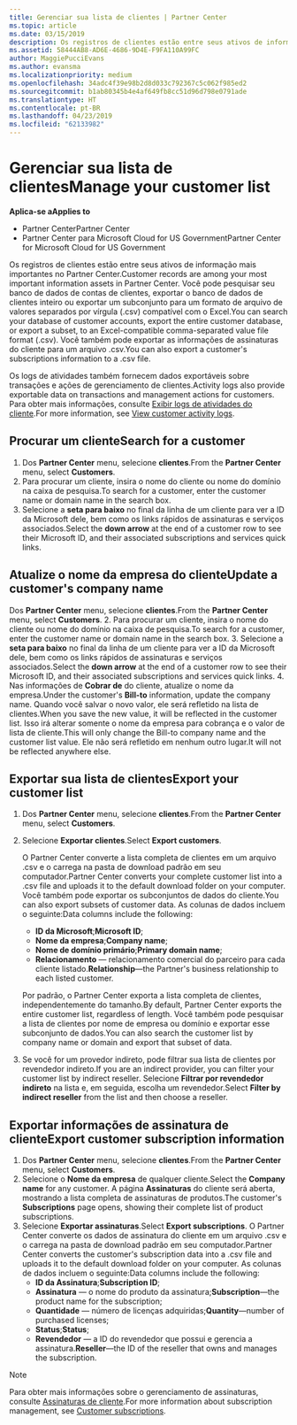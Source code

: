 ```yaml
---
title: Gerenciar sua lista de clientes | Partner Center
ms.topic: article
ms.date: 03/15/2019
description: Os registros de clientes estão entre seus ativos de informação mais importantes no Partner Center.
ms.assetid: 58444AB8-AD6E-4686-9D4E-F9FA110A99FC
author: MaggiePucciEvans
ms.author: evansma
ms.localizationpriority: medium
ms.openlocfilehash: 34adc4f39e98b2d8d033c792367c5c062f985ed2
ms.sourcegitcommit: b1ab80345b4e4af649fb8cc51d96d798e0791ade
ms.translationtype: HT
ms.contentlocale: pt-BR
ms.lasthandoff: 04/23/2019
ms.locfileid: "62133982"
---
```

# <a name="manage-your-customer-list"></a><span data-ttu-id="7c979-103">Gerenciar sua lista de clientes</span><span class="sxs-lookup"><span data-stu-id="7c979-103">Manage your customer list</span></span>

<span data-ttu-id="7c979-104">**Aplica-se a**</span><span class="sxs-lookup"><span data-stu-id="7c979-104">**Applies to**</span></span>

-  <span data-ttu-id="7c979-105">Partner Center</span><span class="sxs-lookup"><span data-stu-id="7c979-105">Partner Center</span></span>
-  <span data-ttu-id="7c979-106">Partner Center para Microsoft Cloud for US Government</span><span class="sxs-lookup"><span data-stu-id="7c979-106">Partner Center for Microsoft Cloud for US Government</span></span>


<span data-ttu-id="7c979-107">Os registros de clientes estão entre seus ativos de informação mais importantes no Partner Center.</span><span class="sxs-lookup"><span data-stu-id="7c979-107">Customer records are among your most important information assets in Partner Center.</span></span> <span data-ttu-id="7c979-108">Você pode pesquisar seu banco de dados de contas de clientes, exportar o banco de dados de clientes inteiro ou exportar um subconjunto para um formato de arquivo de valores separados por vírgula (.csv) compatível com o Excel.</span><span class="sxs-lookup"><span data-stu-id="7c979-108">You can search your database of customer accounts, export the entire customer database, or export a subset, to an Excel-compatible comma-separated value file format (.csv).</span></span> <span data-ttu-id="7c979-109">Você também pode exportar as informações de assinaturas do cliente para um arquivo .csv.</span><span class="sxs-lookup"><span data-stu-id="7c979-109">You can also export a customer's subscriptions information to a .csv file.</span></span>

<span data-ttu-id="7c979-110">Os logs de atividades também fornecem dados exportáveis sobre transações e ações de gerenciamento de clientes.</span><span class="sxs-lookup"><span data-stu-id="7c979-110">Activity logs also provide exportable data on transactions and management actions for customers.</span></span> <span data-ttu-id="7c979-111">Para obter mais informações, consulte [Exibir logs de atividades do cliente](activity-logs.md).</span><span class="sxs-lookup"><span data-stu-id="7c979-111">For more information, see [View customer activity logs](activity-logs.md).</span></span>


## <a name="search-for-a-customer"></a><span data-ttu-id="7c979-112">Procurar um cliente</span><span class="sxs-lookup"><span data-stu-id="7c979-112">Search for a customer</span></span>

1.  <span data-ttu-id="7c979-113">Dos **Partner Center** menu, selecione **clientes**.</span><span class="sxs-lookup"><span data-stu-id="7c979-113">From the **Partner Center** menu, select **Customers**.</span></span>
2.  <span data-ttu-id="7c979-114">Para procurar um cliente, insira o nome do cliente ou nome do domínio na caixa de pesquisa.</span><span class="sxs-lookup"><span data-stu-id="7c979-114">To search for a customer, enter the customer name or domain name in the search box.</span></span>
3.  <span data-ttu-id="7c979-115">Selecione a **seta para baixo** no final da linha de um cliente para ver a ID da Microsoft dele, bem como os links rápidos de assinaturas e serviços associados.</span><span class="sxs-lookup"><span data-stu-id="7c979-115">Select the **down arrow** at the end of a customer row to see their Microsoft ID, and their associated subscriptions and services quick links.</span></span>

## <a name="update-a-customers-company-name"></a><span data-ttu-id="7c979-116">Atualize o nome da empresa do cliente</span><span class="sxs-lookup"><span data-stu-id="7c979-116">Update a customer's company name</span></span>

<span data-ttu-id="7c979-117">Dos **Partner Center** menu, selecione **clientes**.</span><span class="sxs-lookup"><span data-stu-id="7c979-117">From the **Partner Center** menu, select **Customers**.</span></span>
2.  <span data-ttu-id="7c979-118">Para procurar um cliente, insira o nome do cliente ou nome do domínio na caixa de pesquisa.</span><span class="sxs-lookup"><span data-stu-id="7c979-118">To search for a customer, enter the customer name or domain name in the search box.</span></span>
3.  <span data-ttu-id="7c979-119">Selecione a **seta para baixo** no final da linha de um cliente para ver a ID da Microsoft dele, bem como os links rápidos de assinaturas e serviços associados.</span><span class="sxs-lookup"><span data-stu-id="7c979-119">Select the **down arrow** at the end of a customer row to see their Microsoft ID, and their associated subscriptions and services quick links.</span></span>
4.  <span data-ttu-id="7c979-120">Nas informações de **Cobrar de** do cliente, atualize o nome da empresa.</span><span class="sxs-lookup"><span data-stu-id="7c979-120">Under the customer's **Bill-to** information, update the company name.</span></span> <span data-ttu-id="7c979-121">Quando você salvar o novo valor, ele será refletido na lista de clientes.</span><span class="sxs-lookup"><span data-stu-id="7c979-121">When you save the new value, it will be reflected in the customer list.</span></span> <span data-ttu-id="7c979-122">Isso irá alterar somente o nome da empresa para cobrança e o valor de lista de cliente.</span><span class="sxs-lookup"><span data-stu-id="7c979-122">This will only change the Bill-to company name and the customer list value.</span></span> <span data-ttu-id="7c979-123">Ele não será refletido em nenhum outro lugar.</span><span class="sxs-lookup"><span data-stu-id="7c979-123">It will not be reflected anywhere else.</span></span>

## <a name="export-your-customer-list"></a><span data-ttu-id="7c979-124">Exportar sua lista de clientes</span><span class="sxs-lookup"><span data-stu-id="7c979-124">Export your customer list</span></span>

1.  <span data-ttu-id="7c979-125">Dos **Partner Center** menu, selecione **clientes**.</span><span class="sxs-lookup"><span data-stu-id="7c979-125">From the **Partner Center** menu, select **Customers**.</span></span>
2.  <span data-ttu-id="7c979-126">Selecione **Exportar clientes**.</span><span class="sxs-lookup"><span data-stu-id="7c979-126">Select **Export customers**.</span></span>

    <span data-ttu-id="7c979-127">O Partner Center converte a lista completa de clientes em um arquivo .csv e o carrega na pasta de download padrão em seu computador.</span><span class="sxs-lookup"><span data-stu-id="7c979-127">Partner Center converts your complete customer list into a .csv file and uploads it to the default download folder on your computer.</span></span> <span data-ttu-id="7c979-128">Você também pode exportar os subconjuntos de dados do cliente.</span><span class="sxs-lookup"><span data-stu-id="7c979-128">You can also export subsets of customer data.</span></span> <span data-ttu-id="7c979-129">As colunas de dados incluem o seguinte:</span><span class="sxs-lookup"><span data-stu-id="7c979-129">Data columns include the following:</span></span>

    -   <span data-ttu-id="7c979-130">**ID da Microsoft**;</span><span class="sxs-lookup"><span data-stu-id="7c979-130">**Microsoft ID**;</span></span>
    -   <span data-ttu-id="7c979-131">**Nome da empresa**;</span><span class="sxs-lookup"><span data-stu-id="7c979-131">**Company name**;</span></span>
    -   <span data-ttu-id="7c979-132">**Nome de domínio primário**;</span><span class="sxs-lookup"><span data-stu-id="7c979-132">**Primary domain name**;</span></span>
    -   <span data-ttu-id="7c979-133">**Relacionamento** — relacionamento comercial do parceiro para cada cliente listado.</span><span class="sxs-lookup"><span data-stu-id="7c979-133">**Relationship**—the Partner's business relationship to each listed customer.</span></span>

    <span data-ttu-id="7c979-134">Por padrão, o Partner Center exporta a lista completa de clientes, independentemente do tamanho.</span><span class="sxs-lookup"><span data-stu-id="7c979-134">By default, Partner Center exports the entire customer list, regardless of length.</span></span> <span data-ttu-id="7c979-135">Você também pode pesquisar a lista de clientes por nome de empresa ou domínio e exportar esse subconjunto de dados.</span><span class="sxs-lookup"><span data-stu-id="7c979-135">You can also search the customer list by company name or domain and export that subset of data.</span></span>

3.  <span data-ttu-id="7c979-136">Se você for um provedor indireto, pode filtrar sua lista de clientes por revendedor indireto.</span><span class="sxs-lookup"><span data-stu-id="7c979-136">If you are an indirect provider, you can filter your customer list by indirect reseller.</span></span> <span data-ttu-id="7c979-137">Selecione **Filtrar por revendedor indireto** na lista e, em seguida, escolha um revendedor.</span><span class="sxs-lookup"><span data-stu-id="7c979-137">Select **Filter by indirect reseller** from the list and then choose a reseller.</span></span>


## <a name="export-customer-subscription-information"></a><span data-ttu-id="7c979-138">Exportar informações de assinatura de cliente</span><span class="sxs-lookup"><span data-stu-id="7c979-138">Export customer subscription information</span></span>

1.  <span data-ttu-id="7c979-139">Dos **Partner Center** menu, selecione **clientes**.</span><span class="sxs-lookup"><span data-stu-id="7c979-139">From the **Partner Center** menu, select **Customers**.</span></span>
2.  <span data-ttu-id="7c979-140">Selecione o **Nome da empresa** de qualquer cliente.</span><span class="sxs-lookup"><span data-stu-id="7c979-140">Select the **Company name** for any customer.</span></span> <span data-ttu-id="7c979-141">A página **Assinaturas** do cliente será aberta, mostrando a lista completa de assinaturas de produtos.</span><span class="sxs-lookup"><span data-stu-id="7c979-141">The customer's **Subscriptions** page opens, showing their complete list of product subscriptions.</span></span>
3.  <span data-ttu-id="7c979-142">Selecione **Exportar assinaturas**.</span><span class="sxs-lookup"><span data-stu-id="7c979-142">Select **Export subscriptions**.</span></span> <span data-ttu-id="7c979-143">O Partner Center converte os dados de assinatura do cliente em um arquivo .csv e o carrega na pasta de download padrão em seu computador.</span><span class="sxs-lookup"><span data-stu-id="7c979-143">Partner Center converts the customer's subscription data into a .csv file and uploads it to the default download folder on your computer.</span></span> <span data-ttu-id="7c979-144">As colunas de dados incluem o seguinte:</span><span class="sxs-lookup"><span data-stu-id="7c979-144">Data columns include the following:</span></span>
    -   <span data-ttu-id="7c979-145">**ID da Assinatura**;</span><span class="sxs-lookup"><span data-stu-id="7c979-145">**Subscription ID**;</span></span>
    -   <span data-ttu-id="7c979-146">**Assinatura** — o nome do produto da assinatura;</span><span class="sxs-lookup"><span data-stu-id="7c979-146">**Subscription**—the product name for the subscription;</span></span>
    -   <span data-ttu-id="7c979-147">**Quantidade** — número de licenças adquiridas;</span><span class="sxs-lookup"><span data-stu-id="7c979-147">**Quantity**—number of purchased licenses;</span></span>
    -   <span data-ttu-id="7c979-148">**Status**;</span><span class="sxs-lookup"><span data-stu-id="7c979-148">**Status**;</span></span>
    -   <span data-ttu-id="7c979-149">**Revendedor** — a ID do revendedor que possui e gerencia a assinatura.</span><span class="sxs-lookup"><span data-stu-id="7c979-149">**Reseller**—the ID of the reseller that owns and manages the subscription.</span></span>

> [!NOTE]  
> <span data-ttu-id="7c979-150">Para obter mais informações sobre o gerenciamento de assinaturas, consulte [Assinaturas de cliente](customer-subscriptions.md).</span><span class="sxs-lookup"><span data-stu-id="7c979-150">For more information about subscription management, see [Customer subscriptions](customer-subscriptions.md).</span></span>

     

 

 



